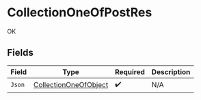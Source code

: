 # CollectionOneOfPostRes

OK


## Fields

| Field                                                                 | Type                                                                  | Required                                                              | Description                                                           |
| --------------------------------------------------------------------- | --------------------------------------------------------------------- | --------------------------------------------------------------------- | --------------------------------------------------------------------- |
| `Json`                                                                | [CollectionOneOfObject](../../Models/Shared/CollectionOneOfObject.md) | :heavy_check_mark:                                                    | N/A                                                                   |
